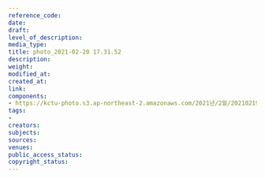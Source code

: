 ```yaml
---
reference_code: 
date: 
draft: 
level_of_description: 
media_type: 
title: photo_2021-02-20 17.31.52
description: 
weight: 
modified_at: 
created_at: 
link: 
components:
- https://kctu-photo.s3.ap-northeast-2.amazonaws.com/2021년/2월/20210219_백기완+선생+발인.영결식.하관/백승호/photo_2021-02-20+17.31.52.jpeg
tags:
- 
creators: 
subjects: 
sources: 
venues: 
public_access_status: 
copyright_status: 
---
```

